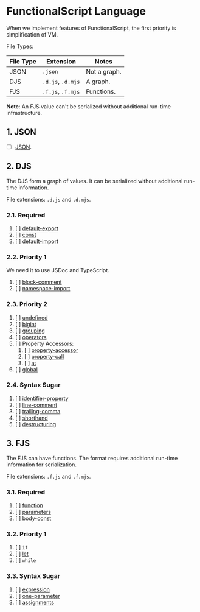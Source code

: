 # FunctionalScript Language

When we implement features of FunctionalScript, the first priority is simplification of VM.

File Types:

|File Type|Extension        |Notes       |
|---------|-----------------|------------|
|JSON     |`.json`          |Not a graph.|
|DJS      |`.d.js`, `.d.mjs`|A graph.    |
|FJS      |`.f.js`, `.f.mjs`|Functions.  |

**Note**: An FJS value can't be serialized without additional run-time infrastructure.

## 1. JSON

- [ ] [JSON](./1000-json.md).

## 2. DJS

The DJS form a graph of values. It can be serialized without additional run-time information.

File extensions: `.d.js` and `.d.mjs`.

### 2.1. Required

1. [ ] [default-export](./2110-default-export.md)
2. [ ] [const](./2120-const.md)
3. [ ] [default-import](./2130-default-import.md)

### 2.2. Priority 1

We need it to use JSDoc and TypeScript.

1. [ ] [block-comment](./2210-block-comment.md)
2. [ ] [namespace-import](./2220-namespace-import.md)

### 2.3. Priority 2

1. [ ] [undefined](./231-undefined.md)
2. [ ] [bigint](./232-bigint.md)
3. [ ] [grouping](./233-grouping.md)
4. [ ] [operators](./234-operatos.md)
5. [ ] Property Accessors:
   1. [ ] [property-accessor](./2351-property-accessor.md)
   2. [ ] [property-call](./2352-property-call.md)
   3. [ ] [at](./2353-at.md)
6. [ ] [global](./2360-global.md)

### 2.4. Syntax Sugar

1. [ ] [identifier-property](./2410-identifier-property.md)
2. [ ] [line-comment](./2420-line-comment.md)
3. [ ] [trailing-comma](./2430-trailing-comma.md)
4. [ ] [shorthand](./2440-shorthand.md)
5. [ ] [destructuring](./2450-destructuring.md)

## 3. FJS

The FJS can have functions. The format requires additional run-time information for serialization.

File extensions: `.f.js` and `.f.mjs`.

### 3.1. Required

1. [ ] [function](./3110-function.md)
2. [ ] [parameters](./3120-parameters.md)
3. [ ] [body-const](./3130-body-const.md)

### 3.2. Priority 1

1. [ ] `if`
2. [ ] [let](./3220-let.md)
3. [ ] `while`

### 3.3. Syntax Sugar

1. [ ] [expression](./321-expression.md)
2. [ ] [one-parameter](./322-one-parameter.md)
3. [ ] [assignments](./3330-assignments.md)
